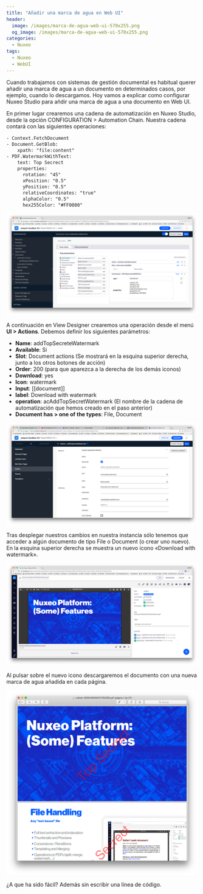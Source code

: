 ```yaml
---
title: "Añadir una marca de agua en Web UI"
header:
  image: /images/marca-de-agua-web-ui-570x255.png
  og_image: /images/marca-de-agua-web-ui-570x255.png
categories:
  - Nuxeo
tags:
  - Nuxeo
  - WebUI
---
```


Cuando trabajamos con sistemas de gestión documental es habitual querer añadir una marca de agua  a un documento en determinados casos, por ejemplo, cuando lo descargamos. Hoy vamos a explicar como configurar Nuxeo Studio para añdir una marca de agua a una documento en Web UI.

En primer lugar crearemos una cadena de automatización en Nuxeo Studio, desde la opción CONFIGURATION > Automation Chain. Nuestra cadena contará con las siguientes operaciones:

``` 
- Context.FetchDocument
- Document.GetBlob:
    xpath: "file:content"
- PDF.WatermarkWithText:
    text: Top Secrect
    properties:
      rotation: "45"
      xPosition: "0.5"
      yPosition: "0.5"
      relativeCoordinates: "true"
      alphaColor: "0.5"
      hex255Color: "#FF0000"
``` 

![Nuxeo Studio automation chain: add watermark](images/nuxeo-studio-automation-chain-add-watermark-1.png "Nuxeo Studio automation chain: add watermark")

A continuación en View Designer crearemos una operación desde el menú **UI > Actions**. Debemos definir los siguientes parámetros:

   - **Name**: addTopSecreteWatermark
   - **Available**: Si
   - **Slot**: Document actions (Se mostrará en la esquina superior derecha, junto a los otros botones de acción)
   - **Order**: 200 (para que aparezca a la derecha de los demás iconos)
   - **Download**: yes
   - **Icon**: watermark
   - **Input**: [[document]]
   - **label**: Download with watermark
   - **operation**: acAddTopSecretWatermark (El nombre de la cadena de automatización que hemos creado en el paso anterior)
   - **Document has > one of the types**: File, Document
 

![View Designer operation add watermark](images/view-designer-operation-add-watermark.png "View Designer operation add watermark")


Tras desplegar nuestros cambios en nuestra instancia sólo tenemos que acceder a algún documento de tipo File o Document (o crear uno nuevo). En la esquina superior derecha se muestra un nuevo icono «Download with watermark».

![Download with watermark Action button](images/download-with-watermark-action-button.png "Download with watermark Action button")

Al pulsar sobre el nuevo icono descargaremos el documento con una nueva marca de agua añadida en cada página.

 
![Marca de agua Web UI todas las paginas](images/marca-de-agua-web-ui-todas-las-paginas.png "Marca de agua Web UI todas las paginas")

¿A que ha sido fácil? Además sin escribir una línea de código.